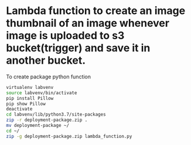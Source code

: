 # Lambda function to create an image thumbnail of an image whenever image is uploaded to s3 bucket(trigger) and save it in another bucket.

To create package python function
``` bash
virtualenv labvenv
source labvenv/bin/activate
pip install Pillow
pip show Pillow
deactivate
cd labvenv/lib/python3.7/site-packages
zip -r deployment-package.zip .
mv deployment-package ~/
cd ~/
zip -g deployment-package.zip lambda_function.py
```
